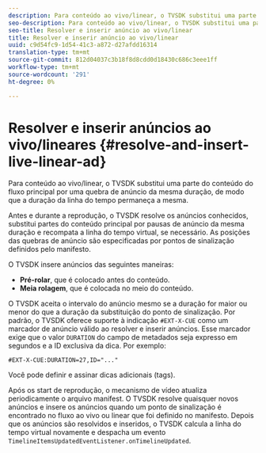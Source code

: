 ```yaml
---
description: Para conteúdo ao vivo/linear, o TVSDK substitui uma parte do conteúdo do fluxo principal por uma quebra de anúncio da mesma duração, de modo que a duração da linha do tempo permaneça a mesma.
seo-description: Para conteúdo ao vivo/linear, o TVSDK substitui uma parte do conteúdo do fluxo principal por uma quebra de anúncio da mesma duração, de modo que a duração da linha do tempo permaneça a mesma.
seo-title: Resolver e inserir anúncio ao vivo/linear
title: Resolver e inserir anúncio ao vivo/linear
uuid: c9d54fc9-1d54-41c3-a872-d27afdd16314
translation-type: tm+mt
source-git-commit: 812d04037c3b18f8d8cdd0d18430c686c3eee1ff
workflow-type: tm+mt
source-wordcount: '291'
ht-degree: 0%

---
```



# Resolver e inserir anúncios ao vivo/lineares {#resolve-and-insert-live-linear-ad}

Para conteúdo ao vivo/linear, o TVSDK substitui uma parte do conteúdo do fluxo principal por uma quebra de anúncio da mesma duração, de modo que a duração da linha do tempo permaneça a mesma.

Antes e durante a reprodução, o TVSDK resolve os anúncios conhecidos, substitui partes do conteúdo principal por pausas de anúncio da mesma duração e recompata a linha do tempo virtual, se necessário. As posições das quebras de anúncio são especificadas por pontos de sinalização definidos pelo manifesto.

O TVSDK insere anúncios das seguintes maneiras:

* **Pré-rolar**, que é colocado antes do conteúdo.
* **Meia rolagem**, que é colocada no meio do conteúdo.

O TVSDK aceita o intervalo do anúncio mesmo se a duração for maior ou menor do que a duração da substituição do ponto de sinalização. Por padrão, o TVSDK oferece suporte à indicação `#EXT-X-CUE` como um marcador de anúncio válido ao resolver e inserir anúncios. Esse marcador exige que o valor `DURATION` do campo de metadados seja expresso em segundos e a ID exclusiva da dica. Por exemplo:

```
#EXT-X-CUE:DURATION=27,ID="..."
```

Você pode definir e assinar dicas adicionais (tags).

Após os start de reprodução, o mecanismo de vídeo atualiza periodicamente o arquivo manifest. O TVSDK resolve quaisquer novos anúncios e insere os anúncios quando um ponto de sinalização é encontrado no fluxo ao vivo ou linear que foi definido no manifesto. Depois que os anúncios são resolvidos e inseridos, o TVSDK calcula a linha do tempo virtual novamente e despacha um evento `TimelineItemsUpdatedEventListener.onTimelineUpdated`.
